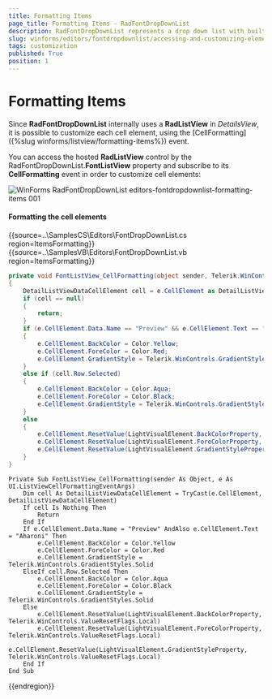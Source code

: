 ```yaml
---
title: Formatting Items
page_title: Formatting Items - RadFontDropDownList
description: RadFontDropDownList represents a drop down list with built-in fonts that are installed on the system.
slug: winforms/editors/fontdropdownlist/accessing-and-customizing-elements/formatting-items
tags: customization
published: True
position: 1 
---
```


# Formatting Items
 
Since **RadFontDropDownList** internally uses a **RadListView** in *DetailsView*, it is possible to customize each cell element, using the [CellFormatting]({%slug winforms/listview/formatting-items%}) event.

You can access the hosted **RadListView** control by the RadFontDropDownList.**FontListView** property and subscribe to its **CellFormatting** event in order to customize cell elements:

![WinForms RadFontDropDownList editors-fontdropdownlist-formatting-items 001](images/editors-fontdropdownlist-formatting-items001.png)

#### Formatting the cell elements

{{source=..\SamplesCS\Editors\FontDropDownList.cs region=ItemsFormatting}} 
{{source=..\SamplesVB\Editors\FontDropDownList.vb region=ItemsFormatting}} 

````C#
private void FontListView_CellFormatting(object sender, Telerik.WinControls.UI.ListViewCellFormattingEventArgs e)
{
    DetailListViewDataCellElement cell = e.CellElement as DetailListViewDataCellElement;
    if (cell == null)
    {
        return;
    }
    if (e.CellElement.Data.Name == "Preview" && e.CellElement.Text == "Aharoni")
    {
        e.CellElement.BackColor = Color.Yellow;
        e.CellElement.ForeColor = Color.Red;
        e.CellElement.GradientStyle = Telerik.WinControls.GradientStyles.Solid;
    }
    else if (cell.Row.Selected)
    {
        e.CellElement.BackColor = Color.Aqua;
        e.CellElement.ForeColor = Color.Black;
        e.CellElement.GradientStyle = Telerik.WinControls.GradientStyles.Solid;
    }
    else
    {
        e.CellElement.ResetValue(LightVisualElement.BackColorProperty, Telerik.WinControls.ValueResetFlags.Local);
        e.CellElement.ResetValue(LightVisualElement.ForeColorProperty, Telerik.WinControls.ValueResetFlags.Local);
        e.CellElement.ResetValue(LightVisualElement.GradientStyleProperty, Telerik.WinControls.ValueResetFlags.Local);
    }
}

````
````VB.NET
Private Sub FontListView_CellFormatting(sender As Object, e As UI.ListViewCellFormattingEventArgs)
    Dim cell As DetailListViewDataCellElement = TryCast(e.CellElement, DetailListViewDataCellElement)
    If cell Is Nothing Then
        Return
    End If
    If e.CellElement.Data.Name = "Preview" AndAlso e.CellElement.Text = "Aharoni" Then
        e.CellElement.BackColor = Color.Yellow
        e.CellElement.ForeColor = Color.Red
        e.CellElement.GradientStyle = Telerik.WinControls.GradientStyles.Solid
    ElseIf cell.Row.Selected Then
        e.CellElement.BackColor = Color.Aqua
        e.CellElement.ForeColor = Color.Black
        e.CellElement.GradientStyle = Telerik.WinControls.GradientStyles.Solid
    Else
        e.CellElement.ResetValue(LightVisualElement.BackColorProperty, Telerik.WinControls.ValueResetFlags.Local)
        e.CellElement.ResetValue(LightVisualElement.ForeColorProperty, Telerik.WinControls.ValueResetFlags.Local)
        e.CellElement.ResetValue(LightVisualElement.GradientStyleProperty, Telerik.WinControls.ValueResetFlags.Local)
    End If
End Sub

````

{{endregion}} 
